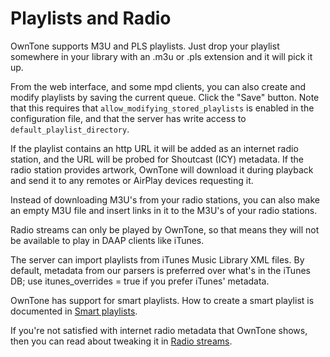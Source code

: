 # Playlists and Radio

OwnTone supports M3U and PLS playlists. Just drop your playlist somewhere
in your library with an .m3u or .pls extension and it will pick it up.

From the web interface, and some mpd clients, you can also create and modify
playlists by saving the current queue. Click the "Save" button. Note that this
requires that `allow_modifying_stored_playlists` is enabled in the configuration
file, and that the server has write access to `default_playlist_directory`.

If the playlist contains an http URL it will be added as an internet radio
station, and the URL will be probed for Shoutcast (ICY) metadata. If the radio
station provides artwork, OwnTone will download it during playback and send
it to any remotes or AirPlay devices requesting it.

Instead of downloading M3U's from your radio stations, you can also make an
empty M3U file and insert links in it to the M3U's of your radio stations.

Radio streams can only be played by OwnTone, so that means they will not be
available to play in DAAP clients like iTunes.

The server can import playlists from iTunes Music Library XML files. By default,
metadata from our parsers is preferred over what's in the iTunes DB; use
itunes_overrides = true if you prefer iTunes' metadata.

OwnTone has support for smart playlists. How to create a smart playlist is
documented in [Smart playlists](smart-playlists.md).

If you're not satisfied with internet radio metadata that OwnTone shows,
then you can read about tweaking it in
[Radio streams](advanced/radio-streams.md).
